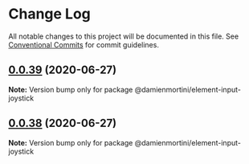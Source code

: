 # Change Log

All notable changes to this project will be documented in this file.
See [Conventional Commits](https://conventionalcommits.org) for commit guidelines.

## [0.0.39](https://github.com/damienmortini/lib/compare/@damienmortini/element-input-joystick@0.0.38...@damienmortini/element-input-joystick@0.0.39) (2020-06-27)

**Note:** Version bump only for package @damienmortini/element-input-joystick





## [0.0.38](https://github.com/damienmortini/lib/compare/@damienmortini/element-input-joystick@0.0.37...@damienmortini/element-input-joystick@0.0.38) (2020-06-27)

**Note:** Version bump only for package @damienmortini/element-input-joystick
